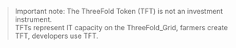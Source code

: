 > Important note: The ThreeFold Token (TFT) is not an investment instrument. <BR>
> TFTs represent IT capacity on the ThreeFold_Grid, farmers create TFT, developers use TFT.
